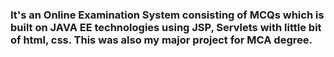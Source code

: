 ### It's an Online Examination System consisting of MCQs which is built on JAVA EE technologies using JSP, Servlets with little bit of html, css. This was also my major project for MCA degree.
